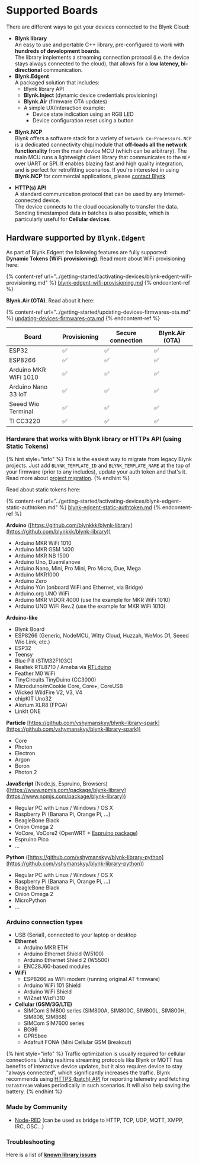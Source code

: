 # Supported Boards

There are different ways to get your devices connected to the Blynk Cloud:

* **Blynk library**\
  An easy to use and portable C++ library, pre-configured to work with **hundreds of development boards**.\
  The library implements a streaming connection protocol (i.e. the device stays always connected to the cloud), that allows for a **low latency, bi-directional** communication.
* **Blynk.Edgent**\
  A packaged solution that includes:
  * Blynk library API
  * **Blynk.Inject** (dynamic device credentials provisioning)
  * **Blynk.Air** (firmware OTA updates)
  * A simple UX/interaction example:
    * Device state indication using an RGB LED
    * Device configuration reset using a button

- **Blynk.NCP**  
  Blynk offers a software stack for a variety of `Network Co-Processors`. `NCP` is a dedicated connectivity chip/module that **off-loads all the network functionality** from the main device MCU (which can be arbitrary). The main MCU runs a lightweight client library that communicates to the `NCP` over UART or SPI. It enables blazing fast and high quality integration, and is perfect for retrofitting scenarios. If you're interested in using **Blynk.NCP** for commercial applications, please [contact Blynk](https://blynk.io/en/contact-us-business)

* **HTTP(s) API**\
  A standard communication protocol that can be used by any Internet-connected device.\
  The device connects to the cloud occasionally to transfer the data.\
  Sending timestamped data in batches is also possible, which is particularly useful for **Cellular devices**.

## Hardware supported by `Blynk.Edgent`

As part of Blynk.Edgent the following features are fully supported:\
**Dynamic Tokens (WiFi provisioning)**. Read more about WiFi provisioning here:

{% content-ref url="../getting-started/activating-devices/blynk-edgent-wifi-provisioning.md" %}
[blynk-edgent-wifi-provisioning.md](../getting-started/activating-devices/blynk-edgent-wifi-provisioning.md)
{% endcontent-ref %}

**Blynk.Air (OTA)**. Read about it here:

{% content-ref url="../getting-started/updating-devices-firmwares-ota.md" %}
[updating-devices-firmwares-ota.md](../getting-started/updating-devices-firmwares-ota.md)
{% endcontent-ref %}

| Board                 | Provisioning | Secure connection | Blynk.Air (OTA) |
| --------------------- | ------------ | ----------------- | --------------- |
| ESP32                 | ✅            | ✅                 | ✅               |
| ESP8266               | ✅            | ✅                 | ✅               |
| Arduino MKR WiFi 1010 | ✅            | ✅                 | ✅               |
| Arduino Nano 33 IoT   | ✅            | ✅                 | ✅               |
| Seeed Wio Terminal    | ✅            | ✅                 | ✅               |
| TI CC3220             | ✅            | ✅                 | ✅               |

### Hardware that works with Blynk library or HTTPs API (using Static Tokens)

{% hint style="info" %}
This is the easiest way to migrate from legacy Blynk projects. Just add `BLYNK_TEMPLATE_ID` and `BLYNK_TEMPLATE_NAME` at the top of your firmware (prior to any includes), update your auth token and that's it. Read more about [project migration](../blynk-1.0-and-2.0-comparison/migrate-from-1.0-to-2.0.md).
{% endhint %}

Read about static tokens here:

{% content-ref url="../getting-started/activating-devices/blynk-edgent-static-authtoken.md" %}
[blynk-edgent-static-authtoken.md](../getting-started/activating-devices/blynk-edgent-static-authtoken.md)
{% endcontent-ref %}

**Arduino** ([https://github.com/blynkkk/blynk-library](https://github.com/blynkkk/blynk-library))

* Arduino MKR WiFi 1010
* Arduino MKR GSM 1400
* Arduino MKR NB 1500
* Arduino Uno, Duemilanove
* Arduino Nano, Mini, Pro Mini, Pro Micro, Due, Mega
* Arduino MKR1000
* Arduino Zero
* Arduino Yún (onboard WiFi and Ethernet, via Bridge)
* Arduino.org UNO WiFi
* Arduino MKR VIDOR 4000 (use the example for MKR WiFi 1010)
* Arduino UNO WiFi Rev.2 (use the example for MKR WiFi 1010)

**Arduino-like**

* Blynk Board
* ESP8266 (Generic, NodeMCU, Witty Cloud, Huzzah, WeMos D1, Seeed Wio Link, etc.)
* ESP32
* Teensy
* Blue Pill (STM32F103C)
* Realtek RTL8710 / Ameba via [RTLduino](https://github.com/pvvx/RtlDuino)
* Feather M0 WiFi
* TinyCircuits TinyDuino (CC3000)
* Microduino/mCookie Core, Core+, CoreUSB
* Wicked WildFire V2, V3, V4
* chipKIT Uno32
* Alorium XLR8 (FPGA)
* LinkIt ONE

**Particle** [https://github.com/vshymanskyy/blynk-library-spark](https://github.com/vshymanskyy/blynk-library-spark))

* Core
* Photon
* Electron
* Argon
* Boron
* Photon 2

**JavaScript** (Node.js, Espruino, Browsers) ([https://www.npmjs.com/package/blynk-library](https://www.npmjs.com/package/blynk-library))

* Regular PC with Linux / Windows / OS X
* Raspberry Pi (Banana Pi, Orange Pi, …)
* BeagleBone Black
* Onion Omega 2
* VoCore, VoCore2 (OpenWRT + [Espruino package](https://github.com/vshymanskyy/OpenWRT-Espruino-packages))
* Espruino Pico
* …

**Python** ([https://github.com/vshymanskyy/blynk-library-python](https://github.com/vshymanskyy/blynk-library-python))

* Regular PC with Linux / Windows / OS X
* Raspberry Pi (Banana Pi, Orange Pi, …)
* BeagleBone Black
* Onion Omega 2
* MicroPython
* …

### Arduino connection types <a href="#supported-hardware-arduino-connection-types" id="supported-hardware-arduino-connection-types"></a>

* USB (Serial), connected to your laptop or desktop
* **Ethernet**
  * Arduino MKR ETH
  * Arduino Ethernet Shield (W5100)
  * Arduino Ethernet Shield 2 (W5500)
  * ENC28J60-based modules
* **WiFi**
  * ESP8266 as WiFi modem (running original AT firmware)
  * Arduino WiFi 101 Shield
  * Arduino WiFi Shield
  * WIZnet WizFi310
* **Cellular (GSM/3G/LTE)**
  * SIMCom SIM800 series (SIM800A, SIM800C, SIM800L, SIM800H, SIM808, SIM868)
  * SIMCom SIM7600 series
  * BG96
  * GPRSbee
  * Adafruit FONA (Mini Cellular GSM Breakout)

{% hint style="info" %}
Traffic optimization is usually required for cellular connections. Using realtime streaming protocols like Blynk or MQTT has benefits of interactive device updates, but it also requires device to stay "always connected", which significantly increases the traffic. Blynk recommends using [HTTPS (batch) API](../blynk.cloud/https-api-overview.md) for reporting telemetry and fetching `DataStream` values periodically in such scenarios. It will also help saving the battery.
{% endhint %}

### Made by Community <a href="#supported-hardware-made-by-community" id="supported-hardware-made-by-community"></a>

* [Node-RED](https://github.com/gablau/node-red-contrib-blynk-iot) (can be used as bridge to HTTP, TCP, UDP, MQTT, XMPP, IRC, OSC…)

### Troubleshooting

Here is a list of [**known library issues**](https://github.com/blynkkk/blynk-library/issues?q=is%3Aissue+label%3A%22for+reference%22+)
